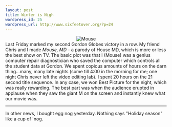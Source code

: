 ```yaml
--- 
layout: post
title: Winter is Nigh
wordpress_id: 25
wordpress_url: http://www.sixfeetover.org/?p=24
---
```

<div style="text-align: center"><img title="Mouse" id="image23" alt="Mouse" src="http://www.sixfeetover.org/wp-content/uploads/2006/11/M.jpg" /></div>
Last Friday marked my second Gordon Globes victory in a row.  My friend Chris and I made <em>Mouse, MD</em> - a parody of House MD, which is more or less the best show on TV. The basic plot was that I (Mouse) was a genius computer repair diagnostician who saved the computer which controls all the student data at Gordon.  We spent copious amounts of hours on the darn thing...many, many late nights (some till 4:00 in the morning for me; one night Chris never left the video editing lab).  I spent 20 hours on the 21 second title sequence.  In any case, we won Best Picture for the night, which was really rewarding.  The best part was when the audience erupted in applause when they saw the giant M on the screen and instantly knew what our movie was.

------------

In other news, I bought egg nog yesterday.  Nothing says "Holiday season" like a cup of 'nog.
